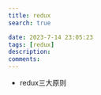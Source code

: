 ```yaml
---
title: redux
search: true

date: 2023-7-14 23:05:23
tags: [redux]
description:
comments:
---
```



- redux三大原则
